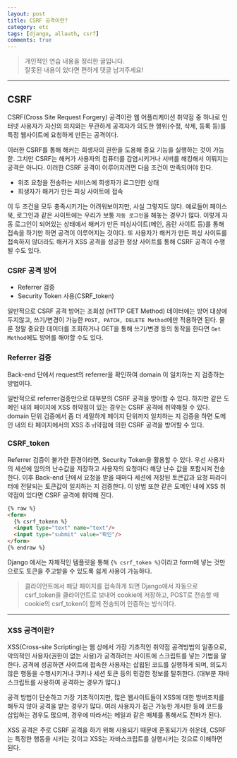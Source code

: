 ```yaml
---
layout: post
title: CSRF 공격이란?
category: etc
tags: [django, allauth, csrf]
comments: true
---
```


> 개인적인 연습 내용을 정리한 글입니다.     
잘못된 내용이 있다면 편하게 댓글 남겨주세요!  


<hr>

## CSRF

CSRF(Cross Site Request Forgery) 공격이란 웹 어플리케이션 취약점 중 하나로 인터넷 사용자가 자신의 의지와는 무관하게 공격자가 의도한 행위(수정, 삭제, 등록 등)를 특정 웹사이트에 요청하게 만든는 공격이다.

이러한 CSRF를 통해 해커는 희생자의 권한을 도용해 중요 기능을 실행하는 것이 가능핟. 그치만 CSRF는 해커가 사용자의 컴퓨터를 감염시키거나 서버를 해킹해서 이뤄지는 공격은 아니다. 이러한 CSRF 공격이 이루어지려면 다음 조건이 만족되어야 한다.

- 위조 요청을 전송하는 서비스에 희생자가 로그인한 상태
- 희생자가 해커가 만든 피싱 사이트에 접속

이 두 조건을 모두 충족시키기는 어려워보이지만, 사실 그렇지도 않다. 예로들어 페이스북, 로그인과 같은 사이트에는 우리가 보통 `자동 로그인`을 해놓는 경우가 많다. 이렇게 자동 로그인이 되어있는 상태에서 해커가 만든 피싱사이트(메인, 음란 사이트 등)를 통해 접속을 하기만 하면 공격이 이루어지는 것이다. 또 사용자가 해커가 만든 피싱 사이트를 접속하지 않더라도 해커가 XSS 공격을 성공한 정상 사이트를 통해 CSRF 공격이 수행될 수도 있다.


### CSRF 공격 방어

- Referrer 검증
- Security Token 사용(CSRF_token)

일반적으로 CSRF 공격 방어는 조회성 (HTTP GET Method) 데이터에는 방어 대상에 두지않고, 쓰기/변경이 가능한 `POST, PATCH, DELETE Method`에만 적용하면 된다. 물론 정말 중요한 데이터를 조회하거나 GET을 통해 쓰기/변경 등의 동작을 한다면 `Get Method`에도 방어를 해야할 수도 있다.


### Referrer 검증

Back-end 단에서 request의 referrer을 확인하여 domain 이 일치하는 지 검증하는 방법이다.

일반적으로 referrer검증만으로 대부분의 CSRF 공격을 방어할 수 있다. 하지만 같은 도메인 내의 페이지에 XSS 취약점이 있는 경우는 CSRF 공격에 취약해질 수 있다. domain 단위 검증에서 좀 더 세밀하게 페이지 단위까지 일치하는 지 검증을 하면 도메인 내의 타 페이지에서의 XSS 추ㅟ약점에 의한 CSRF 공격을 방어할 수 있다.


### CSRF_token

Referrer 검증이 불가한 환경이라면, Security Token을 활용할 수 있다. 우선 사용자의 세션에 임의의 난수값을 저장하고 사용자의 요청마다 해당 난수 값을 포함시켜 전송한다. 이후 Back-end 단에서 요청을 받을 때마다 세션에 저장된 토큰값과 요청 파라미터에 전달되는 토큰값이 일치하는 지 검증한다. 이 방법 또한 같은 도메인 내에 XSS 취약점이 있다면 CSRF 공격에 취약해 진다.


```html
{% raw %}
<form>
  {% csrf_tokenn %}
  <input type="text" name="text"/>
  <input type="submit" value="확인"/>
</form>
{% endraw %}
```


Django 에서는 자체적인 템플릿을 통해 `{% csrf_token %}`이라고 form에 넣는 것만으로도 토큰을 주고받을 수 있도록 쉽게 사용이 가능하다.

> 클라이언트에서 해당 페이지를 접속하게 되면 Django에서 자동으로 csrf_token을 클라이언트로 보내어 cookie에 저장하고, POST로 전송할 때 cookie의 csrf_token이 함께 전송되어 인증하는 방식이다.



<hr>

### XSS 공격이란?

XSS(Cross-site Scripting)는 웹 상에서 가장 기초적인 취약점 공격방법의 일종으로, 악의적인 사용자(권한이 없는 사용)가 공격하려는 사이트에 스크립트를 넣는 기법을 말한다. 공격에 성공하면 사이트에 접속한 사용자는 삽욉된 코드를 실행하게 되며, 의도치 않은 행동을 수행시키거나 쿠키나 세션 토큰 등의 민감한 정보를 탈취한다. (대부분 자바스크립트를 사용하여 공격하는 경우가 많다.)

공격 방법이 단순하고 가장 기초적이지만, 많은 웹사이트들이 XSS에 대한 방버조치를 해두지 않아 공격을 받는 경우가 많다. 여러 사용자가 접근 가능한 게시판 등에 코드를 삽입하는 경우도 많으며, 경우에 따라서는 메일과 같은 매체를 통해서도 전파가 된다.

XSS 공격은 주로 CSRF 공격을 하기 위해 사용되기 때문에 혼동되기가 쉬운데, CSRF는 특정한 행동을 시키는 것이고 XSS는 자바스크립트를 실행시키는 것으로 이해하면 된다.
